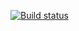[![Build status](https://ci.appveyor.com/api/projects/status/d0xm4m8ylaesbfhj?svg=true)](https://ci.appveyor.com/project/juliauzbemb/async-await)